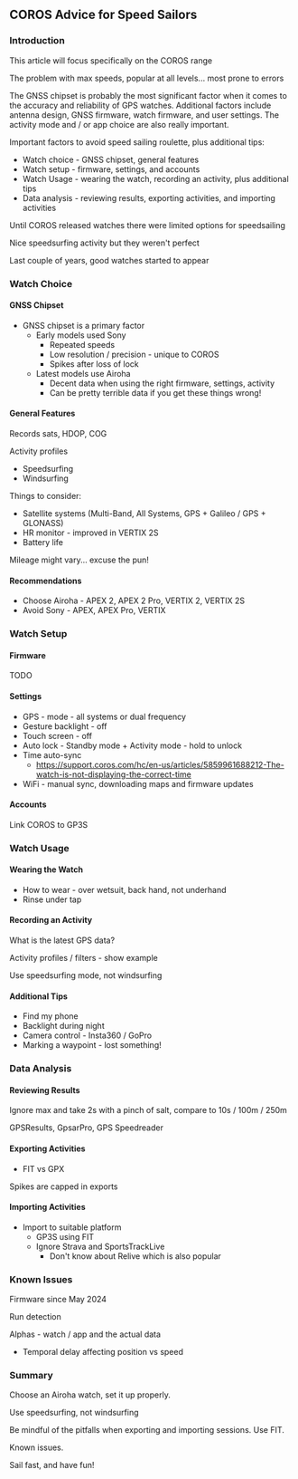 ## COROS Advice for Speed Sailors

### Introduction

This article will focus specifically on the COROS range

The problem with max speeds, popular at all levels... most prone to errors

The GNSS chipset is probably the most significant factor when it comes to the accuracy and reliability of GPS watches. Additional factors include antenna design, GNSS firmware, watch firmware, and user settings. The activity mode and / or app choice are also really important.

Important factors to avoid speed sailing roulette, plus additional tips:

- Watch choice - GNSS chipset, general features
- Watch setup - firmware, settings, and accounts
- Watch Usage - wearing the watch, recording an activity, plus additional tips
- Data analysis - reviewing results, exporting activities, and importing activities

Until COROS released watches there were limited options for speedsailing

Nice speedsurfing activity but they weren't perfect

Last couple of years, good watches started to appear



### Watch Choice

#### GNSS Chipset

- GNSS chipset is a primary factor
  - Early models used Sony
    - Repeated speeds
    - Low resolution / precision - unique to COROS
    - Spikes after loss of lock
  - Latest models use Airoha
    - Decent data when using the right firmware, settings, activity
    - Can be pretty  terrible data if you get these things wrong!

#### General Features

Records sats, HDOP, COG

Activity profiles

- Speedsurfing
- Windsurfing

Things to consider:

- Satellite systems (Multi-Band, All Systems, GPS + Galileo / GPS + GLONASS)
- HR monitor - improved in VERTIX 2S
- Battery life

Mileage might vary... excuse the pun!

#### Recommendations

- Choose Airoha - APEX 2, APEX 2 Pro, VERTIX 2, VERTIX 2S
- Avoid Sony - APEX, APEX Pro, VERTIX



### Watch Setup

#### Firmware

TODO

#### Settings

- GPS - mode - all systems or dual frequency
- Gesture backlight - off
- Touch screen - off
- Auto lock - Standby mode + Activity mode - hold to unlock
- Time auto-sync
  - https://support.coros.com/hc/en-us/articles/5859961688212-The-watch-is-not-displaying-the-correct-time
- WiFi - manual sync, downloading maps and firmware updates

#### Accounts

Link COROS to GP3S



### Watch Usage

#### Wearing the Watch

- How to wear - over wetsuit, back hand, not underhand
- Rinse under tap

#### Recording an Activity

What is the latest GPS data?

Activity profiles / filters - show example

Use speedsurfing mode, not windsurfing

#### Additional Tips

- Find my phone
- Backlight during night
- Camera control - Insta360 / GoPro
- Marking a waypoint - lost something!



### Data Analysis

#### Reviewing Results

Ignore max and take 2s with a pinch of salt, compare to 10s / 100m / 250m

GPSResults, GpsarPro, GPS Speedreader

#### Exporting Activities

- FIT vs GPX

Spikes are capped in exports

#### Importing Activities

- Import to suitable platform
  - GP3S using FIT
  - Ignore Strava and SportsTrackLive
    - Don't know about Relive which is also popular



### Known Issues

Firmware since May 2024

Run detection

Alphas - watch / app and the actual data

- Temporal delay affecting position vs speed



### Summary

Choose an Airoha watch, set it up properly.

Use speedsurfing, not windsurfing

Be mindful of the pitfalls when exporting and importing sessions. Use FIT.

Known issues.

Sail fast, and have fun!
